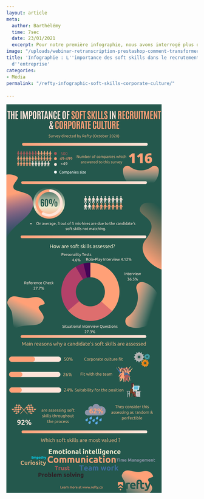 ```yaml
---
layout: article
meta:
  author: Barthélémy
  time: 7sec
  date: 23/01/2021
  excerpt: Pour notre première infographie, nous avons interrogé plus de 100 entreprises
image: "/uploads/webinar-retranscription-prestashop-comment-transformer-la-periode-d-essai-a-tous-les-couts-34.png"
title: 'Infographie : L''importance des soft skills dans le recrutement et la culture
  d''entreprise'
categories:
- Média
permalink: "/refty-infographic-soft-skills-corporate-culture/"

---
```

![](/uploads/refty-infographics.png)